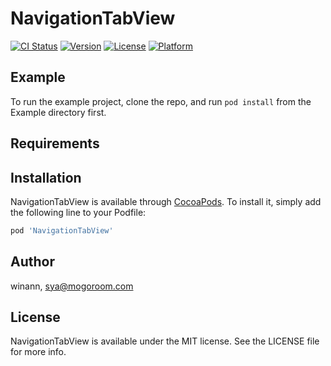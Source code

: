 # NavigationTabView

[![CI Status](https://img.shields.io/travis/winann/NavigationTabView.svg?style=flat)](https://travis-ci.org/winann/NavigationTabView)
[![Version](https://img.shields.io/cocoapods/v/NavigationTabView.svg?style=flat)](https://cocoapods.org/pods/NavigationTabView)
[![License](https://img.shields.io/cocoapods/l/NavigationTabView.svg?style=flat)](https://cocoapods.org/pods/NavigationTabView)
[![Platform](https://img.shields.io/cocoapods/p/NavigationTabView.svg?style=flat)](https://cocoapods.org/pods/NavigationTabView)

## Example

To run the example project, clone the repo, and run `pod install` from the Example directory first.

## Requirements

## Installation

NavigationTabView is available through [CocoaPods](https://cocoapods.org). To install
it, simply add the following line to your Podfile:

```ruby
pod 'NavigationTabView'
```

## Author

winann, sya@mogoroom.com

## License

NavigationTabView is available under the MIT license. See the LICENSE file for more info.
